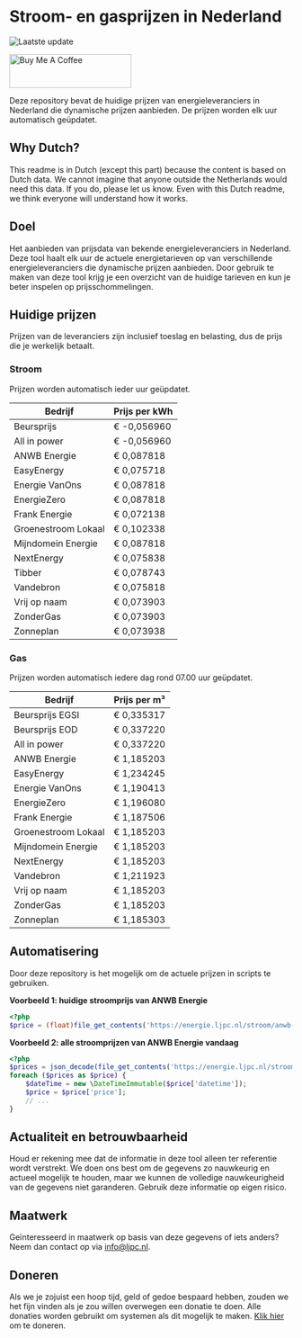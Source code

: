 # Stroom- en gasprijzen in Nederland

![Laatste update](https://img.shields.io/badge/laatste%20update-2025--05--12%2013%3A00%20CET-brightgreen)

<a href="https://www.buymeacoffee.com/Lars-" target="_blank"><img src="https://cdn.buymeacoffee.com/buttons/v2/default-orange.png" alt="Buy Me A Coffee" height="60" style="height: 60px !important;width: 217px !important;" ></a>

Deze repository bevat de huidige prijzen van energieleveranciers in Nederland die dynamische prijzen aanbieden. De prijzen worden elk uur automatisch geüpdatet.

## Why Dutch?

This readme is in Dutch (except this part) because the content is based on Dutch data. We cannot imagine that anyone outside the Netherlands would need this data. If you do, please let us know. Even with this Dutch readme, we think
everyone will understand how it works.

## Doel

Het aanbieden van prijsdata van bekende energieleveranciers in Nederland. Deze tool haalt elk uur de actuele energietarieven op van verschillende energieleveranciers die dynamische prijzen aanbieden. Door gebruik te maken van deze tool
krijg je een overzicht van de huidige tarieven en kun je beter inspelen op prijsschommelingen.

## Huidige prijzen

Prijzen van de leveranciers zijn inclusief toeslag en belasting, dus de prijs die je werkelijk betaalt.

### Stroom

Prijzen worden automatisch ieder uur geüpdatet.

 Bedrijf | Prijs per kWh 
---------|---------------
Beursprijs | € -0,056960
All in power | € -0,056960
ANWB Energie | € 0,087818
EasyEnergy | € 0,075718
Energie VanOns | € 0,087818
EnergieZero | € 0,087818
Frank Energie | € 0,072138
Groenestroom Lokaal | € 0,102338
Mijndomein Energie | € 0,087818
NextEnergy | € 0,075838
Tibber | € 0,078743
Vandebron | € 0,075818
Vrij op naam | € 0,073903
ZonderGas | € 0,073903
Zonneplan | € 0,073938


### Gas

Prijzen worden automatisch iedere dag rond 07.00 uur geüpdatet.

 Bedrijf | Prijs per m³ 
---------|--------------
Beursprijs EGSI | € 0,335317
Beursprijs EOD | € 0,337220
All in power | € 0,337220
ANWB Energie | € 1,185203
EasyEnergy | € 1,234245
Energie VanOns | € 1,190413
EnergieZero | € 1,196080
Frank Energie | € 1,187506
Groenestroom Lokaal | € 1,185203
Mijndomein Energie | € 1,185203
NextEnergy | € 1,185203
Vandebron | € 1,211923
Vrij op naam | € 1,185203
ZonderGas | € 1,185203
Zonneplan | € 1,185303


## Automatisering

Door deze repository is het mogelijk om de actuele prijzen in scripts te gebruiken.

**Voorbeeld 1: huidige stroomprijs van ANWB Energie**

```php
<?php
$price = (float)file_get_contents('https://energie.ljpc.nl/stroom/anwb-energie-nu.txt');

```

**Voorbeeld 2: alle stroomprijzen van ANWB Energie vandaag**

```php
<?php
$prices = json_decode(file_get_contents('https://energie.ljpc.nl/stroom/all-in-power-vandaag.json'),true);
foreach ($prices as $price) {
    $dateTime = new \DateTimeImmutable($price['datetime']);
    $price = $price['price'];
    // ...
}
```

## Actualiteit en betrouwbaarheid

Houd er rekening mee dat de informatie in deze tool alleen ter referentie wordt verstrekt. We doen ons best om de gegevens zo nauwkeurig en actueel mogelijk te houden, maar we kunnen de volledige nauwkeurigheid van de gegevens niet
garanderen. Gebruik deze informatie op eigen risico.

## Maatwerk

Geïnteresseerd in maatwerk op basis van deze gegevens of iets anders? Neem dan contact op
via [info@ljpc.nl](mailto:info@ljpc.nl?subject=Energie%20prijzen).

## Doneren

Als we je zojuist een hoop tijd, geld of gedoe bespaard hebben, zouden we het fijn vinden als je zou willen overwegen een
donatie te doen. Alle donaties worden gebruikt om systemen als dit mogelijk te
maken. [Klik hier](https://www.buymeacoffee.com/Lars-) om te doneren.
